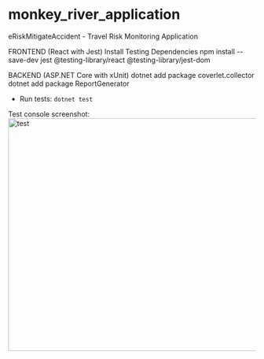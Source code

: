 # monkey_river_application
eRiskMitigateAccident - Travel Risk Monitoring Application

FRONTEND (React with Jest)
Install Testing Dependencies
npm install --save-dev jest @testing-library/react @testing-library/jest-dom

BACKEND (ASP.NET Core with xUnit)
dotnet add package coverlet.collector
dotnet add package ReportGenerator
- Run tests: `dotnet test`

Test console screenshot:
<img width="848" height="473" alt="test" src="https://github.com/user-attachments/assets/cc984817-a8d9-434a-9603-0ae676491d2b" />
